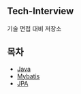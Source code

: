 ## Tech-Interview
기술 면접 대비 저장소

## 목차
* [Java](https://github.com/smpark1020/tech-interview/tree/master/Java)
* [Mybatis](https://github.com/smpark1020/tech-interview/tree/master/Mybatis)
* [JPA](https://github.com/smpark1020/tech-interview/tree/master/JPA)
